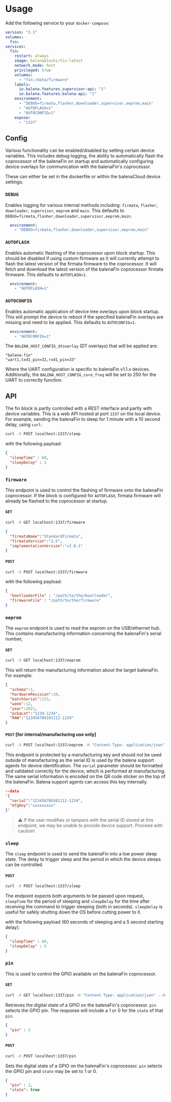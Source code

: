 # Usage

Add the following service to your `docker-compose`:

```yaml
version: "2.1"
volumes:
  fin:
services:
  fin:
    restart: always
    image: balenablocks/fin:latest
    network_mode: host
    privileged: true
    volumes:
      - "fin:/data/firmware"
    labels:
      io.balena.features.supervisor-api: "1"
      io.balena.features.balena-api: "1"
    environment:
      - "DEBUG=firmata,flasher,downloader,supervisor,eeprom,main"
      - "AUTOFLASH=1"
      - "AUTOCONFIG=1"
    expose:
      - "1337"
```

## Config

Various functionality can be enabled/disabled by setting certain device variables.
This includes debug logging, the ability to automatically flash the coprocessor of the balenaFin on startup and automatically configuring device overlays for communication with the balenaFin's coprocessor.

These can either be set in the dockerfile or within the balenaCloud device settings.

### `DEBUG`

Enables logging for various internal methods including: `firmata`, `flasher`, `downloader`, `supervisor`, `eeprom` and `main`.
This defaults to `DEBUG=firmata,flasher,downloader,supervisor,eeprom,main`.

```yaml
  environment:
    - "DEBUG=firmata,flasher,downloader,supervisor,eeprom,main"
```

### `AUTOFLASH`

Enables automatic flashing of the coprocessor upon block startup.
This should be disabled if using custom firmware as it will currently attempt to flash the latest version of the firmata firmware to the coprocessor.
It will fetch and download the latest version of the balenaFin coprocessor firmata firmware.
This defaults to `AUTOFLASH=1`.

```yaml
  environment:
    - "AUTOFLASH=1"
```

### `AUTOCONFIG`

Enables automatic application of device tree overlays upon block startup.
This will prompt the device to reboot if the specified balenaFin overlays are missing and need to be applied.
This defaults to `AUTOCONFIG=1`.

```yaml
  environment:
    - "AUTOCONFIG=1"
```

The `BALENA_HOST_CONFIG_dtoverlay` (DT overlays) that will be applied are:
```
"balena-fin"
"uart1,txd1_pin=32,rxd1_pin=33"
```

Where the UART configuration is specific to balenaFin v1.1.x devices.
Additionally, the `BALENA_HOST_CONFIG_core_freq` will be set to 250 for the UART to correctly function.

## API

The fin block is partly controlled with a REST interface and partly with device variables.
This is a web API hosted at port `1337` on the local device.
For example, sending the balenaFin to sleep for 1 minute with a 10 second delay, using `curl`:

```bash
curl -X POST localhost:1337/sleep
```

with the following payload:

```json
{
  "sleepTime" : 60,
  "sleepDelay" : 1
}
```

### `firmware`

This endpoint is used to control the flashing of firmware onto the balenaFin coprocessor.
If the block is configured for `AUTOFLASH`, firmata firmware will already be flashed to the coprocessor  at startup.

#### `GET`

```bash
curl -X GET localhost:1337/firmware
```

```json
{
  "firmataName":"StandardFirmata",
  "firmataVersion":"2.5",
  "implementationVersion":"v2.0.1"
}
```
#### `POST`

```bash
curl -X POST localhost:1337/firmware
```

with the following payload:

```json
{
  "bootloaderFile" : "/path/to/the/bootloader",
  "firmwareFile" : "/path/to/the/firmware"
}
```

### `eeprom`

The `eeprom` endpoint is used to read the eeprom on the USB/ethernet hub.
This contains manufacturing information concerning the balenaFin's serial number, 

#### `GET`

```bash
curl -X GET localhost:1337/eeprom
```

This will return the manufacturing information about the target balenaFin.
For example:

```json
{
  "schema":1,
  "hardwareRevision":10,
  "batchSerial":123,
  "week":12,
  "year":2021,
  "pcbaLot":"1234-1234",
  "RAW":"123456789101112-1234"
}
```

#### `POST` [for internal/manufacturing use only]

```bash
curl -X POST localhost:1337/eeprom -H "Content-Type: application/json"
```

This endpoint is protected by a manufacturing key and should not be used outside of manufacturing as the serial ID is used by the balena support agents for device identification.
The `serial` parameter should be formatted and validated correctly for the device, which is performed at manufacturing.
The same serial information is encoded on the QR code sticker on the top of the balenaFin.
Balena support agents can access this key internally.

```json
--data 
'{
  "serial":"123456789101112-1234", 
  "mfgKey":"xxxxxxxxx"
}'
```

> :warning: If the user modifies or tampers with the serial ID stored at this endpoint, we may be unable to provide device support. Proceed with caution!

### `sleep`

The `sleep` endpoint is used to send the balenaFin into a low power sleep state.
The delay to trigger sleep and the period in which the device sleeps can be controlled.

#### `POST`

```bash
curl -X POST localhost:1337/sleep
```

The endpoint expects both arguments to be passed upon request, `sleepTime` for the period of sleeping and `sleepDelay` for the time after receiving the command to trigger sleeping (both in seconds).
`sleepDelay` is useful for safely shutting down the OS before cutting power to it.

with the following payload (60 seconds of sleeping and a 5 second starting delay):

```json
{
  "sleepTime" : 60,
  "sleepDelay" : 5
}
```

### `pin`

This is used to control the GPIO available on the balenaFin coprocessor.

#### `GET`

```bash
curl -X GET localhost:1337/pin -H "Content-Type: application/json" --data
```

Retrieves the digital state of a GPIO on the balenaFin's coprocessor.
`pin` selects the GPIO pin.
The response will include a 1 or 0 for the `state` of that `pin`.

```json
{
  "pin" : 2
}
```

#### `POST`

```bash
curl -X POST localhost:1337/pin
```

Sets the digital state of a GPIO on the balenaFin's coprocessor.
`pin` selects the GPIO pin and `state` may be set to 1 or 0.

```json
{
  "pin" : 2,
  "state": true
}
```